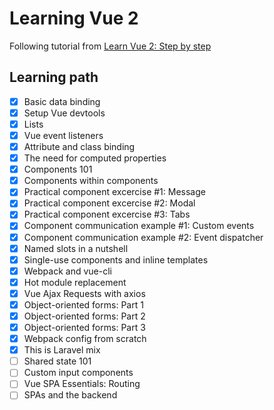 # Learning Vue 2

Following tutorial from [Learn Vue 2: Step by step](https://laracasts.com/series/learn-vue-2-step-by-step/episodes/3?autoplay=true)

## Learning path

- [X] Basic data binding
- [X] Setup Vue devtools
- [X] Lists
- [X] Vue event listeners
- [X] Attribute and class binding
- [X] The need for computed properties
- [X] Components 101
- [X] Components within components
- [X] Practical component excercise #1: Message
- [X] Practical component excercise #2: Modal
- [X] Practical component excercise #3: Tabs
- [X] Component communication example #1: Custom events
- [X] Component communication example #2: Event dispatcher
- [X] Named slots in a nutshell
- [X] Single-use components and inline templates
- [X] Webpack and vue-cli
- [X] Hot module replacement
- [X] Vue Ajax Requests with axios
- [X] Object-oriented forms: Part 1
- [X] Object-oriented forms: Part 2
- [X] Object-oriented forms: Part 3
- [X] Webpack config from scratch
- [X] This is Laravel mix
- [ ] Shared state 101
- [ ] Custom input components
- [ ] Vue SPA Essentials: Routing
- [ ] SPAs and the backend
